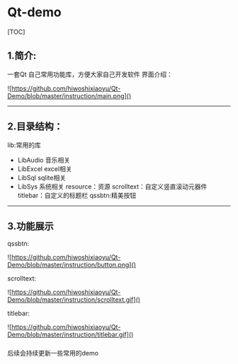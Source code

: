 # Qt-demo

[TOC]

## 

## 1.简介:

一套Qt 自己常用功能库，方便大家自己开发软件
界面介绍：

![https://github.com/hiwoshixiaoyu/Qt-Demo/blob/master/instruction/main.png]()



------



## 2.目录结构：

lib:常用的库

- LibAudio 音乐相关
- LibExcel excel相关
- LibSql  sqlite相关
- LibSys  系统相关
  resource：资源
  scrolltext：自定义竖直滚动元器件
  titlebar：自定义的标题栏
  qssbtn:精美按钮
------

## 3.功能展示

qssbtn:

![https://github.com/hiwoshixiaoyu/Qt-Demo/blob/master/instruction/button.png]()

scrolltext:

![https://github.com/hiwoshixiaoyu/Qt-Demo/blob/master/instruction/scrolltext.gif]()

titlebar:

![https://github.com/hiwoshixiaoyu/Qt-Demo/blob/master/instruction/titlebar.gif]()

### 

后续会持续更新一些常用的demo
